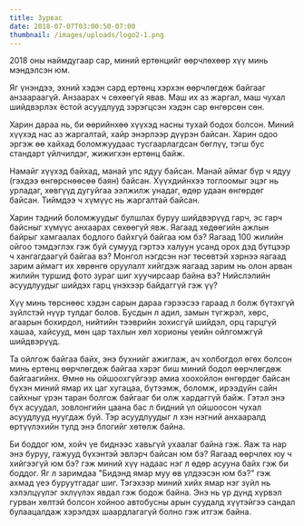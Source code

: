 ```yaml
---
title: Зурвас
date: 2018-07-07T03:00:50-07:00
thumbnail: /images/uploads/logo2-1.png
---
```

2018 оны наймдугаар сар, миний ертөнцийг өөрчлөхөөр хүү минь мэндэлсэн юм. 

Яг үнэндээ, эхний хэдэн сард ертөнц хэрхэн өөрчлөгдөж байгааг анзаараагүй. Анзаарах ч сөхөөгүй явав. Маш их аз жаргал, маш чухал шийдвэрлэх ёстой асуудлууд зэрэгцсэн хэдэн сар өнгөрсөн сөн. 

Харин дараа нь, би өөрийнхөө хүүхэд насны тухай бодох болсон. Миний хүүхэд нас аз жаргалтай, хайр энэрлээр дүүрэн байсан. Харин одоо эргэж өө хайхад боломжуудаас тусгаарлагдсан бөглүү, тэгш бус стандарт үйлчилдэг, жижигхэн ертөнц байж.

Намайг хүүхэд байхад, манай улс ядуу байсан. Манай аймаг бүр ч ядуу (гэхдээ өнгөрснөөсөө баян) байсан. Хүүхдийнхээ тоглоомыг эцэг нь урладаг, хөвгүүд дугуйгаа ээлжилж унадаг, өдөр  удаан өнгөрдөг байсан. Тиймдээ ч хүмүүс нь жаргалтай байсан. 

Харин тэдний боломжуудыг булшлах буруу шийдвэрүүд гарч, эс гарч байсныг хүмүүс анхаарах сөхөөгүй явж. Яагаад хөдөөгийн ажлын байрыг хамгаалах бодлого байхгүй байгаа юм бэ? Яагаад 100 жилийн ойгоо тэмдэглэх гэж буй сумууд гэртээ халуун усанд орох дэд бүтцээр ч хангагдаагүй байгаа вэ? Монгол нэгдсэн нэг төсөвтэй хэрнээ яагаад зарим аймагт их хөрөнгө оруулалт хийгдэж яагаад зарим нь олон арван жилийн туршид фото зураг шиг хуучирсаар байна вэ? Нийслэлийн асуудлуудыг шийдэх гарц үнэхээр байдаггүй гэж үү?

Хүү минь төрснөөс хэдэн сарын дараа гэрээсээ гараад л болж бүтэхгүй зүйлстэй нүүр тулдаг болов. Бусдын л адил, замын түгжрэл, хөрс, агаарын бохирдол, нийтийн тээврийн зохисгүй шийдэл, орц гарцгүй хашаа, хайсууд, мөн цар тахлын хөл хорионы үеийн ойлгомжгүй шийдвэрүүд. 

Та ойлгож байгаа байх, энэ бүхнийг ажиглаж, ач холбогдол өгөх болсон минь ертөнц өөрчлөгдөж байгаа хэрэг биш миний бодол өөрчлөгдөж байгаагийнх. Өмнө нь ойшоохгүйгээр амиа хоохойлон өнгөрдөг байсан бүхэн миний ямар их цаг хугацаа, бүтээмж, боломж, ирээдүйн сайн сайхныг үрэн таран болгож байгааг би олж хардаггүй байж. Гэтэл энэ бүх асуудал, зовлонгийн цаана бас л бидний үл ойшоосон чухал асуудлууд нуугдаж буй. Тэр асуудлуудыг л хэн нэгний анхааралд өртүүлэхийн тулд энэ блогийг хөтөлж байна. 

Би боддог юм, хойч үе биднээс хавьгүй ухаалаг байна гэж. Яаж та нар энэ буруу, гажууд бүхэнтэй эвлэрч байсан юм бэ? Яагаад өөрчлөх юу ч хийгээгүй юм бэ? гэж миний хүү надаас нэг л өдөр асууна байх гэж би боддог. Яг л заримдаа "Бидэнд ямар муу өв үлдээсэн юм бэ?" гэж ахмад үеэ буруутгадаг шиг. Тэгэхээр миний хийх ямар нэг зүйл нь хэлэлцүүлэг эхлүүлэх явдал гэж бодож байна. Энэ нь үр дүнд хүрвэл гурван хөлтэй болсон хойноо автобусны арын суудалд хүүтэйгээ сандал булаацалдаж хэрэлдэх шаардлагагүй болно гэж итгэж байна.